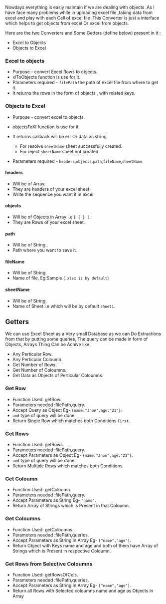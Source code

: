  Nowdays everything is easly maintain if we are dealing with objects .As I have face many problems while in uploading excel file ,taking data from excel and play with each Cell of excel file .This Converter is just a interface which helps to get objects from excel Or excel from objects.
 
 Here are the two Converters and Some Getters (define below) present in it :

- Excel to Objects
- Objects to Excel

### Excel to objects
   
- Purpose - convert Excel Rows to objects.   
- xlToObjects function is use for it.
- Parameters required - `filePath` the path of excel file from where to get it.
- It returns the rows in the form of objects , with related keys.

### Objects to Excel

- Purpose - convert excel to objects.
- objectsToXl function is use for it.
- It returns callback will be err Or data as string.
  - For resolve `sheetName` sheet successfully created.
  - For reject `sheetName` sheet not created.

- Parameters required - `headers`,`objects`,`path`,`fileName`,`sheetName`.

#### headers
-  Will be of Array.
-  They are headers of your excel sheet.
-  Write the sequence you want it in excel.

#### objects
-  Will be of Objects in Array i.e `[ { } ]` .
-  They are Rows of your excel sheet.

#### path
-  Will be of String.
-  Path where you want to save it.

#### fileName
-  Will be of String.
-  Name of file, Eg:Sample (`.xlsx is by default`)

#### sheetName
-  Will be of String.
-  Name of Sheet i.e which will be by default `sheet1`.

## Getters

We can use Excel Sheet as a Very small Database as we can Do
Extractions from that by putting some queries,
The query can be made in form of Objects, Arrays
 Thing Can be Achive like:
- Any Perticular Row.
- Any Perticular Coloumn.
- Get Number of Rows.
- Get Number of Coloumns.
- Get Data as Objects of Perticular Coloumns.

### Get Row
- Function Used: getRow.
- Parameters needed :filePath,query.
- Accept Query as Object Eg- `{name:"Jhon",age:"21"}`.
- `and` type of query will be done.
- Return Single Row which matches both Conditions `First`.

### Get Rows
- Function Used: getRows.
- Parameters needed :filePath,query.
- Accept Parameters as Object Eg- `{name:"Jhon",age:"21"}`.
- `and` type of query will be done.
- Return Multiple Rows which matches both Conditions.

### Get Coloumn
- Function Used: getColoumn.
- Parameters needed :filePath,query.
- Accept Parameters as String Eg- `"name"`.
- Return Array of Strings which is Present in that Coloumn.


### Get Coloumns
- Function Used: getColoumns.
- Parameters needed :filePath,queries.
- Accept Parameters as String in Array Eg- `["name","age"]`.
- Return Object with Keys name and age and both of them have Array
 of Strings which is Present in respective Coloumn.

 ### Get Rows from Selective Coloumns
- Function Used: getRowsOfCols.
- Parameters needed :filePath,queries.
- Accept Parameters as String in Array Eg- `["name","age"]`.
- Return all Rows with Selected coloumns name and age as Objects in Array